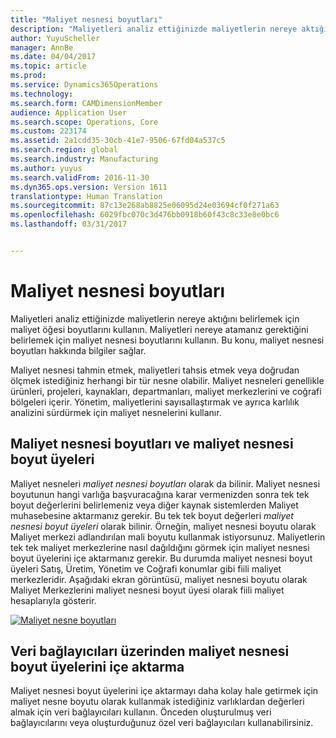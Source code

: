 ```yaml
---
title: "Maliyet nesnesi boyutları"
description: "Maliyetleri analiz ettiğinizde maliyetlerin nereye aktığını belirlemek için maliyet öğesi boyutlarını kullanın. Maliyetleri nereye atamanız gerektiğini belirlemek için maliyet nesnesi boyutlarını kullanın. Bu konu, maliyet nesnesi boyutları hakkında bilgiler sağlar."
author: YuyuScheller
manager: AnnBe
ms.date: 04/04/2017
ms.topic: article
ms.prod: 
ms.service: Dynamics365Operations
ms.technology: 
ms.search.form: CAMDimensionMember
audience: Application User
ms.search.scope: Operations, Core
ms.custom: 223174
ms.assetid: 2a1cdd35-30cb-41e7-9506-67fd04a537c5
ms.search.region: global
ms.search.industry: Manufacturing
ms.author: yuyus
ms.search.validFrom: 2016-11-30
ms.dyn365.ops.version: Version 1611
translationtype: Human Translation
ms.sourcegitcommit: 87c13e268ab8825e06095d24e03694cf0f271a63
ms.openlocfilehash: 6029fbc070c3d476bb0918b60f43c8c33e8e0bc6
ms.lasthandoff: 03/31/2017


---
```


# <a name="cost-object-dimensions"></a>Maliyet nesnesi boyutları

Maliyetleri analiz ettiğinizde maliyetlerin nereye aktığını belirlemek için maliyet öğesi boyutlarını kullanın. Maliyetleri nereye atamanız gerektiğini belirlemek için maliyet nesnesi boyutlarını kullanın. Bu konu, maliyet nesnesi boyutları hakkında bilgiler sağlar.

Maliyet nesnesi tahmin etmek, maliyetleri tahsis etmek veya doğrudan ölçmek istediğiniz herhangi bir tür nesne olabilir. Maliyet nesneleri genellikle ürünleri, projeleri, kaynakları, departmanları, maliyet merkezlerini ve coğrafi bölgeleri içerir. Yönetim, maliyetlerini sayısallaştırmak ve ayrıca karlılık analizini sürdürmek için maliyet nesnelerini kullanır.

## <a name="cost-object-dimensions-and-cost-object-dimension-members"></a>Maliyet nesnesi boyutları ve maliyet nesnesi boyut üyeleri
Maliyet nesneleri *maliyet nesnesi boyutları* olarak da bilinir. Maliyet nesnesi boyutunun hangi varlığa başvuracağına karar vermenizden sonra tek tek boyut değerlerini belirlemeniz veya diğer kaynak sistemlerden Maliyet muhasebesine aktarmanız gerekir. Bu tek tek boyut değerleri *maliyet nesnesi boyut üyeleri* olarak bilinir. Örneğin, maliyet nesnesi boyutu olarak Maliyet merkezi adlandırılan mali boyutu kullanmak istiyorsunuz. Maliyetlerin tek tek maliyet merkezlerine nasıl dağıldığını görmek için maliyet nesnesi boyut üyelerini içe aktarmanız gerekir. Bu durumda maliyet nesnesi boyut üyeleri Satış, Üretim, Yönetim ve Coğrafi konumlar gibi fiili maliyet merkezleridir. Aşağıdaki ekran görüntüsü, maliyet nesnesi boyutu olarak Maliyet Merkezlerini maliyet nesnesi boyut üyesi olarak fiili maliyet hesaplarıyla gösterir. 

[![Maliyet nesne boyutları](./media/cost-object-dimensions.png)](./media/cost-object-dimensions.png)

## <a name="import-cost-object-dimension-members-through-data-connectors"></a>Veri bağlayıcıları üzerinden maliyet nesnesi boyut üyelerini içe aktarma
Maliyet nesnesi boyut üyelerini içe aktarmayı daha kolay hale getirmek için maliyet nesne boyutu olarak kullanmak istediğiniz varlıklardan değerleri almak için veri bağlayıcıları kullanın. Önceden oluşturulmuş veri bağlayıcılarını veya oluşturduğunuz özel veri bağlayıcıları kullanabilirsiniz.


